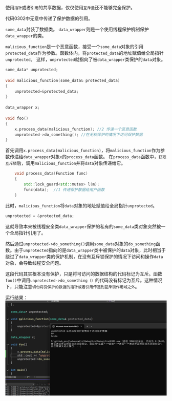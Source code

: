 使用`指针`或者`引用`的共享数据，仅仅使用`互斥量`还不能够完全保护。

代码0302中无意中传递了保护数据的引用。

`some_data`封装了数据类。
`data_wrapper`则是一个使用线程保护机制保护`data_wrapper`的类。

`malicious_function`是一个恶意函数，接受一个`some_data`对象的引用`protected_data`作为参数。函数体内，将`protected_data`的地址赋值给全局指针`unprotected`。
这样，`unprotected`就指向了被`data_wrapper`类保护的`data`对象。


```cpp
some_data* unprotected;

void malicious_function(some_data& protected_data)
{
    unprotected=&protected_data;
}

data_wrapper x;

void foo()
{
    x.process_data(malicious_function); //2 传递一个恶意函数
    unprotected->do_something(); //在无权保护的情况下访问保护数据
}
```
首先调用`x.process_data(malicious_function)`，将`malicious_function`作为参数传递给`data_wrapper`对象`x`的`process_data`函数。
在`process_data`函数中，`获取互斥锁`后，调用`malicious_function`并将`data`对象传递给它。
```cpp
    void process_data(Function func)
    {
        std::lock_guard<std::mutex> l(m);
        func(data);  //1 传递保护数据给用户函数
    }
```
此时，`malicious_function`将`data`对象的地址赋值给全局指针`unprotected`。
```cpp
unprotected = &protected_data;
```

这就导致本来被线程安全类`data_wrapper`保护的私有的`some_data`类对象突然被一个全局指针引用了。

然后通过`unprotected->do_something()`调用`some_data`对象的`do_something`函数。由于`unprotected`指向的是`data_wrapper`类中被保护的`data`对象，此时相当于绕过了`data_wrapper`类的保护机制，在没有互斥锁保护的情况下访问和操作`data`对象，会导致线程安全问题。

这段代码其实根本没有保护，只是将可访问的数据结构的代码标记为互斥。函数`foo()`中调用`unprotected->do_something（）`的代码没有标记为互斥。这种情况下，只能注意`切勿将受保护的数据的指针或者引用传递到互斥锁作用域之外`。

运行结果：
![](../../image/Snipaste_2025-01-19_13-30-03.png)

